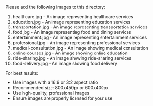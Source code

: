 Please add the following images to this directory:

1. healthcare.jpg - An image representing healthcare services
2. education.jpg - An image representing education services
3. transportation.jpg - An image representing transportation services
4. food.jpg - An image representing food and dining services
5. entertainment.jpg - An image representing entertainment services
6. professional.jpg - An image representing professional services
7. medical-consultation.jpg - An image showing medical consultation
8. online-courses.jpg - An image showing online education
9. ride-sharing.jpg - An image showing ride-sharing services
10. food-delivery.jpg - An image showing food delivery

For best results:
- Use images with a 16:9 or 3:2 aspect ratio
- Recommended size: 800x450px or 600x400px
- Use high-quality, professional images
- Ensure images are properly licensed for your use
